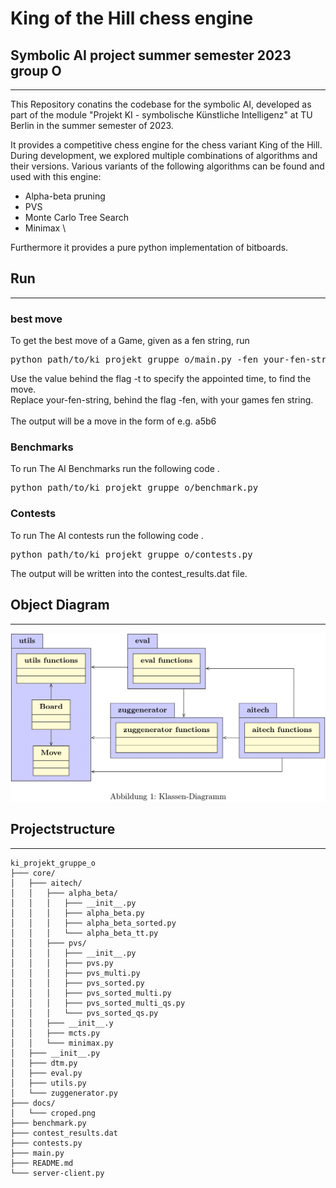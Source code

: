 # King of the Hill chess engine
## Symbolic AI project summer semester 2023 group O

---

This Repository conatins the codebase for the symbolic AI, developed as part of 
the module "Projekt KI - symbolische Künstliche Intelligenz" at TU Berlin in 
the summer semester of 2023.

It provides a competitive chess engine for the chess variant King of the Hill. During development, we explored multiple combinations of algorithms and their versions. Various variants of the following algorithms can be found and used with this engine:
- Alpha-beta pruning
- PVS
- Monte Carlo Tree Search
- Minimax \

Furthermore it provides a pure python implementation of bitboards.
## Run

---

### best move
To get the best move of a Game, given as a fen string, run
<pre>
python path/to/ki_projekt_gruppe_o/main.py -fen your-fen-string -t 10
</pre>
Use the value behind the flag -t to specify the appointed time, to find the move. \
Replace your-fen-string, behind the flag -fen, with your games fen string. \
\
The output will be a move in the form of e.g. a5b6

### Benchmarks
To run The AI Benchmarks run the following code .
<pre>
python path/to/ki_projekt_gruppe_o/benchmark.py
</pre>

### Contests
To run The AI contests run the following code .
<pre>
python path/to/ki_projekt_gruppe_o/contests.py
</pre>
The output will be written into the contest_results.dat file.


## Object Diagram

---

![UML Object Diagram](docs/classdia.png)

## Projectstructure

---


```
ki_projekt_gruppe_o
├─── core/
│   ├─── aitech/
│   │   ├─── alpha_beta/ 
│   │   │   ├─── __init__.py
│   │   │   ├─── alpha_beta.py
│   │   │   ├─── alpha_beta_sorted.py
│   │   │   └─── alpha_beta_tt.py
│   │   ├─── pvs/
│   │   │   ├─── __init__.py
│   │   │   ├─── pvs.py
│   │   │   ├─── pvs_multi.py
│   │   │   ├─── pvs_sorted.py
│   │   │   ├─── pvs_sorted_multi.py
│   │   │   ├─── pvs_sorted_multi_qs.py
│   │   │   └─── pvs_sorted_qs.py
│   │   ├─── __init__.y
│   │   ├─── mcts.py
│   │   └─── minimax.py
│   ├─── __init__.py
│   ├─── dtm.py
│   ├─── eval.py
│   ├─── utils.py
│   └─── zuggenerator.py
├─── docs/
│   └─── croped.png
├─── benchmark.py
├─── contest_results.dat
├─── contests.py
├─── main.py
├─── README.md
└─── server-client.py
